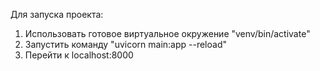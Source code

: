 Для запуска проекта:

1) Использовать готовое виртуальное окружение "venv/bin/activate"
2) Запустить команду "uvicorn main:app --reload"
3) Перейти к localhost:8000
